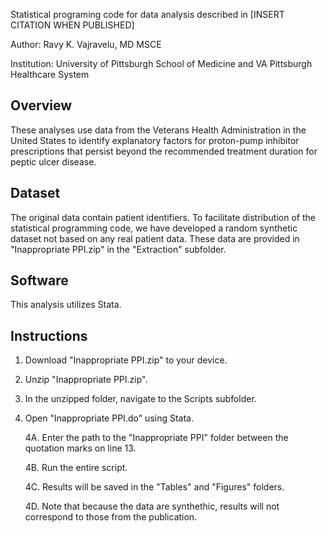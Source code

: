Statistical programing code for data analysis described in [INSERT CITATION WHEN PUBLISHED]

Author: Ravy K. Vajravelu, MD MSCE

Institution: University of Pittsburgh School of Medicine and VA Pittsburgh Healthcare System

## Overview
These analyses use data from the Veterans Health Administration in the United States to identify explanatory factors for proton-pump inhibitor prescriptions that persist beyond the recommended treatment duration for peptic ulcer disease.

## Dataset
The original data contain patient identifiers. To facilitate distribution of the statistical programming code, we have developed a random synthetic dataset not based on any real patient data. These data are provided in "Inappropriate PPI.zip" in the "Extraction" subfolder.

## Software
This analysis utilizes Stata.

## Instructions

1. Download "Inappropriate PPI.zip" to your device.
2. Unzip "Inappropriate PPI.zip".
3. In the unzipped folder, navigate to the Scripts subfolder.
4. Open "Inappropriate PPI.do" using Stata.

   4A. Enter the path to the "Inappropriate PPI" folder between the quotation marks on line 13.

   4B. Run the entire script.

   4C. Results will be saved in the "Tables" and "Figures" folders.

   4D. Note that because the data are synthethic, results will not correspond to those from the publication.
